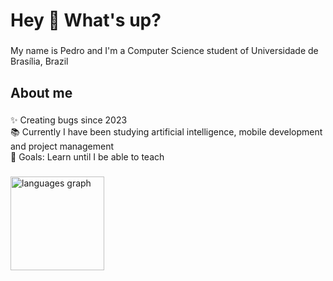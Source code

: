 <h1 align="left">Hey 👋 What's up?</h1>

###

<p align="left">My name is Pedro and I'm a Computer Science student of Universidade de Brasília, Brazil</p>

###

<h2 align="left">About me</h2>

###

<p align="left">✨ Creating bugs since 2023<br>📚 Currently I have been studying artificial intelligence, mobile development and project management<br>🎯 Goals: Learn until I be able to teach</p>

###

<div align="left" width="100%">
  <img src="https://github-readme-stats.vercel.app/api/top-langs?username=pedrofernandss&locale=en&hide_title=false&layout=compact&card_width=320&langs_count=7&theme=dark&hide_border=true&order=2" height="150" alt="languages graph"  />
</div>

###
